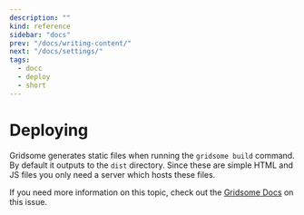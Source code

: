 ```yaml
---
description: ""
kind: reference
sidebar: "docs"
prev: "/docs/writing-content/"
next: "/docs/settings/"
tags:
  - docc
  - deploy
  - short
---
```


# Deploying

Gridsome generates static files when running the `gridsome build` command. By default it outputs to the `dist` directory.
Since these are simple HTML and JS files you only need a server which hosts these files.

If you need more information on this topic, check out the [Gridsome Docs](https://gridsome.org/docs/deploy-to-netlify/) on this issue.
